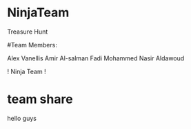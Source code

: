 # NinjaTeam
Treasure Hunt

#Team Members: 

Alex Vanellis
Amir Al-salman
Fadi Mohammed Nasir Aldawoud

! Ninja Team ! 


# team share

hello guys
